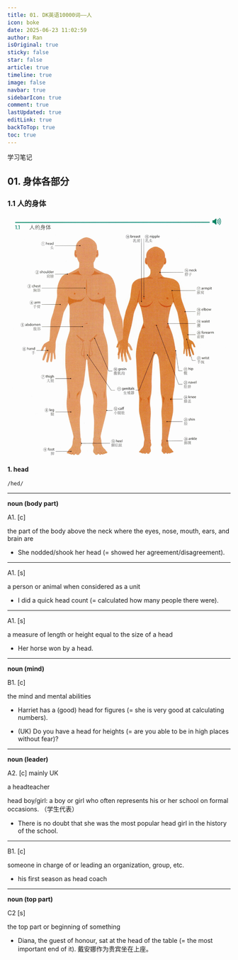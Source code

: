 ```yaml
---
title: 01. DK英语10000词——人
icon: boke
date: 2025-06-23 11:02:59
author: Ran
isOriginal: true
sticky: false
star: false
article: true
timeline: true
image: false
navbar: true
sidebarIcon: true
comment: true
lastUpdated: true
editLink: true
backToTop: true
toc: true
---
```


学习笔记

## 01. 身体各部分

### 1.1 人的身体

![人的身体](./01-human-DK10000.assets/image-20250714095102891.png)

**1. head**  

`/hed/` 

---

**noun (body part)** 

A1. [c]

the part of the body above the neck where the eyes, nose, mouth, ears, and brain are

- She nodded/shook her head (= showed her agreement/disagreement).

---

A1. [s]

a person or animal when considered as a unit

- I did a quick head count (= calculated how many people there were).

---

A1. [s]

a measure of length or height equal to the size of a head

- Her horse won by a head.

---

**noun (mind)** 

B1. [c]

the mind and mental abilities

- Harriet has a (good) head for figures (= she is very good at calculating numbers).

- (UK) Do you have a head for heights (= are you able to be in high places without fear)?

---

**noun (leader)** 

A2. [c] mainly UK

a headteacher

head boy/girl: a boy or girl who often represents his or her school on formal occasions. （学生代表）

- There is no doubt that she was the most popular head girl in the history of the school.

---

B1. [c]

someone in charge of or leading an organization, group, etc.

- his first season as head coach

---

**noun (top part)** 

C2 [s]

the top part or beginning of something

- Diana, the guest of honour, sat at the head of the table (= the most important end of it). 戴安娜作为贵宾坐在上座。





































